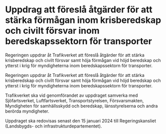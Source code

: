 # Uppdrag att föreslå åtgärder för att stärka förmågan inom krisberedskap och civilt försvar inom beredskapssektorn för transporter

Regeringen uppdrar åt Trafikverket att föreslå åtgärder för att stärka krisberedskap och civilt försvar samt höja förmågan vid höjd beredskap och ytterst i krig för myndigheterna inom beredskapssektorn för transporter.

Regeringen uppdrar åt Trafikverket att föreslå åtgärder för att stärka krisberedskap och civilt försvar samt höja förmågan vid höjd beredskap och ytterst i krig för myndigheterna inom beredskapssektorn för transporter.


Trafikverket ska vid genomförandet av uppdraget samverka med Sjöfartsverket, Luftfartsverket, Transportstyrelsen, Försvarsmakten, Myndigheten för samhällsskydd och beredskap, länsstyrelserna och andra berörda myndigheter.

Uppdraget ska redovisas senast den 15 januari 2024 till Regeringskansliet
(Landsbygds- och infrastrukturdepartementet).
